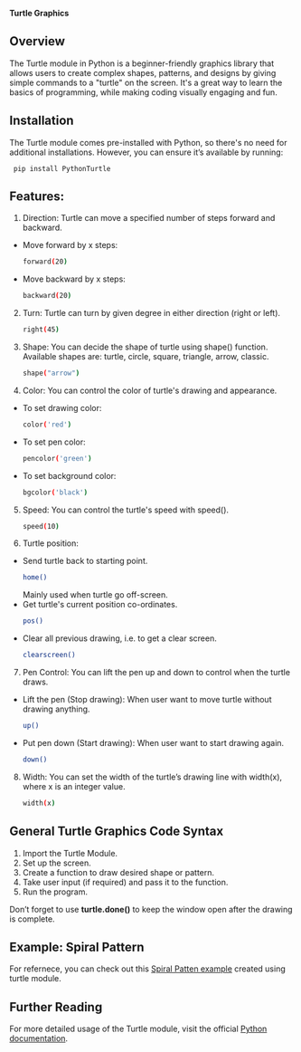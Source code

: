 **Turtle Graphics**

## Overview
The Turtle module in Python is a beginner-friendly graphics library that allows users to create complex shapes, patterns, and designs by giving simple commands to a "turtle" on the screen. It's a great way to learn the basics of programming, while making coding visually engaging and fun.

## Installation
The Turtle module comes pre-installed with Python, so there's no need for additional installations. However, you can ensure it’s available by running:

     pip install PythonTurtle


## Features:
1) Direction:
 Turtle can move a specified number of steps forward and backward.
 - Move forward by x steps: 
     ```sh
     forward(20)  
     ``` 
 - Move backward by x steps: 
     ```sh
     backward(20)  
     ```     
2) Turn: 
 Turtle can turn by given degree in either direction (right or left).
     ```sh
     right(45)  
     ```
3) Shape: 
 You can decide the shape of turtle using shape() function.
 Available shapes are: turtle, circle, square, triangle, arrow, classic.
     ```sh
     shape("arrow")
     ```
4) Color:
 You can control the color of turtle's drawing and appearance.
 - To set drawing color:
     ```sh 
     color('red')
     ```
 - To set pen color:
     ```sh
     pencolor('green')
     ```    
 - To set background color:
     ```sh
     bgcolor('black')
     ```    
5) Speed:
 You can control the turtle's speed with speed().
     ```sh 
     speed(10)
     ```
6) Turtle position:
 - Send turtle back to starting point.   
     ```sh
     home()
     ```  
    Mainly used when turtle go off-screen.
 - Get turtle's current position co-ordinates.
     ```sh
     pos()
     ```
 - Clear all previous drawing, i.e. to get a clear screen.
     ```sh
     clearscreen()
     ```
7) Pen Control: 
 You can lift the pen up and down to control when the turtle draws.
 - Lift the pen (Stop drawing):
     When user want to move turtle without drawing anything.
     ```sh
     up()
     ```
 - Put pen down (Start drawing):
     When user want to start drawing again.
     ```sh
     down()
     ```
8) Width:
 You can set the width of the turtle’s drawing line with width(x), where x is an integer value.
     ```sh 
     width(x)
     ```


## General Turtle Graphics Code Syntax

1) Import the Turtle Module.
2) Set up the screen.
3) Create a function to draw desired shape or pattern.
4) Take user input (if required) and pass it to the function.
5) Run the program.

Don’t forget to use **turtle.done()** to keep the window open after the drawing is complete.

## Example: Spiral Pattern

For refernece, you can check out this [Spiral Patten example](turtle_spiral.py) created using turtle module.

## Further Reading
For more detailed usage of the Turtle module, visit the official [Python documentation](https://docs.python.org/3/library/turtle.html).


